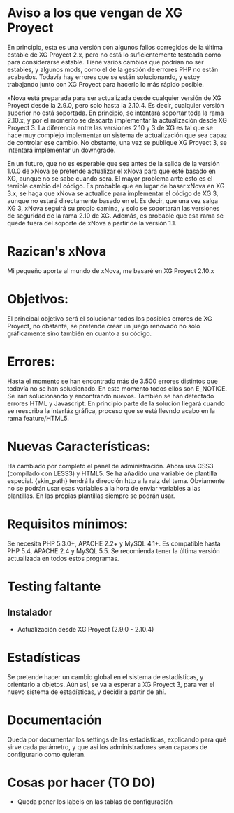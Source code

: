 # Aviso a los que vengan de XG Proyect #

En principio, esta es una versión con algunos fallos corregidos de la última estable de XG
Proyect 2.x, pero no está lo suficientemente testeada como para considerarse estable. Tiene varios
cambios que podrían no ser estables, y algunos mods, como el de la gestión de errores PHP no están
acabados. Todavía hay errores que se están solucionando, y estoy trabajando junto con XG Proyect
para hacerlo lo más rápido posible.

xNova está preparada para ser actualizada desde cualquier versión de XG Proyect desde la 2.9.0,
pero solo hasta la 2.10.4. Es decir, cualquier versión superior no está soportada. En principio, se intentará
soportar toda la rama 2.10.x, y por el momento se descarta implementar la actualización desde XG Proyect 3. La diferencia entre las versiones 2.10 y 3 de XG es tal que se hace muy complejo implementar un sistema de actualización que sea capaz de controlar ese cambio. No obstante, una vez se publique XG Proyect 3, se intentará implementar un downgrade.

En un futuro, que no es esperable que sea antes de la salida de la versión 1.0.0 de xNova se pretende actualizar el xNova para que esté basado en XG, aunque no se sabe cuando será. El mayor problema ante esto es el terrible cambio del código. Es probable que en lugar de basar xNova en XG 3.x, se haga que xNova se actualice para implementar el código de XG 3, aunque no estará directamente basado en el. Es decir, que una vez salga XG 3, xNova seguirá su propio camino, y solo se soportarán las versiones de seguridad de la rama 2.10 de XG. Además, es probable que esa rama se quede fuera del soporte de xNova a partir de la versión 1.1.

# Razican's xNova #

Mi pequeño aporte al mundo de xNova, me basaré en XG Proyect 2.10.x


# Objetivos: #

El principal objetivo será el solucionar todos los posibles errores de XG Proyect, no obstante, se
pretende crear un juego renovado no solo gráficamente sino también en cuanto a su código.

# Errores: #

Hasta el momento se han encontrado más de 3.500 errores distintos que todavía no se han solucionado.
En este momento todos ellos son E_NOTICE. Se irán solucionando y encontrando nuevos. También se han
detectado errores HTML y Javascript. En principio parte de la solución llegará cuando se reescriba la
interfáz gráfica, proceso que se está llevndo acabo en la rama feature/HTML5.

# Nuevas Características: #

Ha cambiado por completo el panel de administración. Ahora usa CSS3 (compilado con LESS3) y HTML5. Se ha
añadido una variable de plantilla especial. {skin_path} tendrá la dirección http a la raiz del tema.
Obviamente no se podrán usar esas variables a la hora de enviar variables a las plantillas. En las propias plantillas siempre se podrán usar.

# Requisitos mínimos: #

Se necesita PHP 5.3.0+, APACHE 2.2+ y MySQL 4.1+. Es compatible hasta PHP 5.4, APACHE 2.4 y MySQL 5.5. Se recomienda tener la última versión actualizada en todos estos programas.

# Testing faltante #

## Instalador ##

* Actualización desde XG Proyect (2.9.0 - 2.10.4)

# Estadísticas #

Se pretende hacer un cambio global en el sistema de estadísticas, y orientarlo a objetos. Aún así, se va a esperar a XG Proyect 3, para ver el nuevo sistema de estadísticas, y decidir a partir de ahí.

# Documentación #

Queda por documentar los settings de las estadísticas, explicando para qué sirve cada parámetro, y que así los administradores sean capaces de configurarlo como quieran.

# Cosas por hacer (TO DO) #

* Queda poner los labels en las tablas de configuración